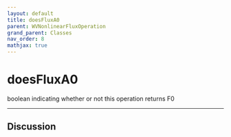 ```yaml
---
layout: default
title: doesFluxA0
parent: WVNonlinearFluxOperation
grand_parent: Classes
nav_order: 8
mathjax: true
---
```


#  doesFluxA0

boolean indicating whether or not this operation returns F0


---

## Discussion

  
